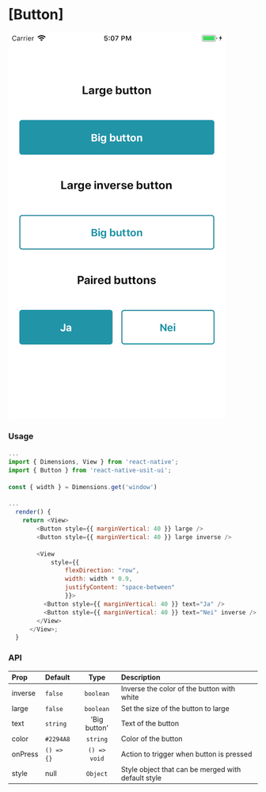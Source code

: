 # [Button]

![Screenshot of button](./screenshots/button.png)

### Usage

```js
...
import { Dimensions, View } from 'react-native';
import { Button } from 'react-native-usit-ui';

const { width } = Dimensions.get('window')

...
  render() {
    return <View>
        <Button style={{ marginVertical: 40 }} large />
        <Button style={{ marginVertical: 40 }} large inverse />

        <View
            style={{
                flexDirection: "row",
                width: width * 0.9,
                justifyContent: "space-between"
                }}>
          <Button style={{ marginVertical: 40 }} text="Ja" />
          <Button style={{ marginVertical: 40 }} text="Nei" inverse />
        </View>
      </View>;
  }
```

### API

| Prop    | Default    |     Type     | Description                                        |
| :------ | :--------- | :----------: | :------------------------------------------------- |
| inverse | `false`    |  `boolean`   | Inverse the color of the button with white         |
| large   | `false`    |  `boolean`   | Set the size of the button to large                |
| text    | `string`   | 'Big button' | Text of the button                                 |
| color   | `#2294A8`  |   `string`   | Color of the button                                |
| onPress | `() => {}` | `() => void` | Action to trigger when button is pressed           |
| style   | null       |   `Object`   | Style object that can be merged with default style |
